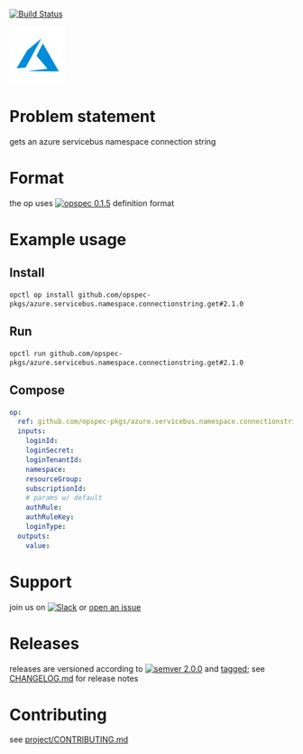 [![Build Status](https://travis-ci.org/opspec-pkgs/azure.servicebus.namespace.connectionstring.get.svg?branch=master)](https://travis-ci.org/opspec-pkgs/azure.servicebus.namespace.connectionstring.get)

<img src="icon.svg" alt="icon" height="100px">

# Problem statement

gets an azure servicebus namespace connection string

# Format

the op uses [![opspec 0.1.5](https://img.shields.io/badge/opspec-0.1.5-brightgreen.svg?colorA=6b6b6b&colorB=fc16be)](https://opspec.io/0.1.5) definition format

# Example usage

## Install

```shell
opctl op install github.com/opspec-pkgs/azure.servicebus.namespace.connectionstring.get#2.1.0
```

## Run

```
opctl run github.com/opspec-pkgs/azure.servicebus.namespace.connectionstring.get#2.1.0
```

## Compose

```yaml
op:
  ref: github.com/opspec-pkgs/azure.servicebus.namespace.connectionstring.get#2.1.0
  inputs:
    loginId:
    loginSecret:
    loginTenantId:
    namespace:
    resourceGroup:
    subscriptionId:
    # params w/ default
    authRule:
    authRuleKey:
    loginType:
  outputs:
    value:
```

# Support

join us on
[![Slack](https://opctl-slackin.herokuapp.com/badge.svg)](https://opctl-slackin.herokuapp.com/)
or
[open an issue](https://github.com/opspec-pkgs/azure.servicebus.namespace.connectionstring.get/issues)

# Releases

releases are versioned according to
[![semver 2.0.0](https://img.shields.io/badge/semver-2.0.0-brightgreen.svg)](http://semver.org/spec/v2.0.0.html)
and [tagged](https://git-scm.com/book/en/v2/Git-Basics-Tagging); see
[CHANGELOG.md](CHANGELOG.md) for release notes

# Contributing

see
[project/CONTRIBUTING.md](https://github.com/opspec-pkgs/project/blob/master/CONTRIBUTING.md)
